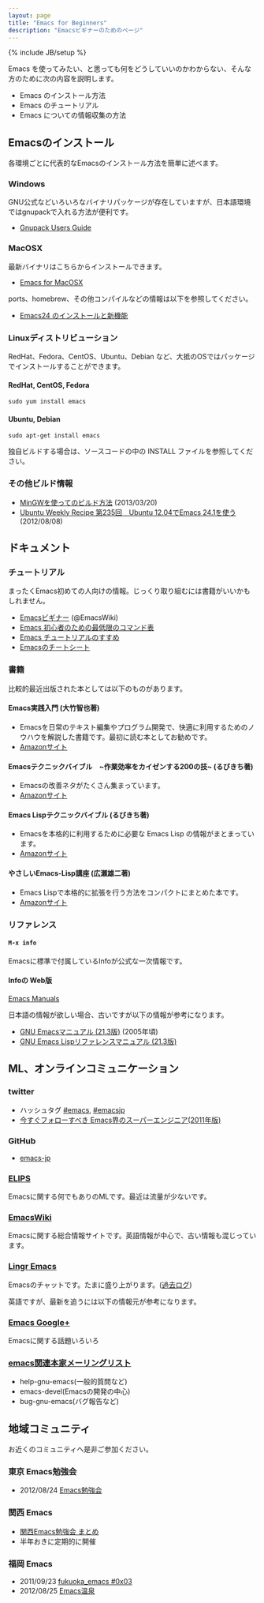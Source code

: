 ```yaml
---
layout: page
title: "Emacs for Beginners"
description: "Emacsビギナーのためのページ"
---
```

{% include JB/setup %}

Emacs を使ってみたい、と思っても何をどうしていいのかわからない、そんな方のために次の内容を説明します。

* Emacs のインストール方法
* Emacs のチュートリアル
* Emacs についての情報収集の方法


## Emacsのインストール

各環境ごとに代表的なEmacsのインストール方法を簡単に述べます。

### Windows

GNU公式などいろいろなバイナリパッケージが存在していますが、日本語環境ではgnupackで入れる方法が便利です。

* [Gnupack Users Guide](http://gnupack.sourceforge.jp/docs/latest/UsersGuide.html)

### MacOSX

最新バイナリはこちらからインストールできます。

* [Emacs for MacOSX](http://www.emacsformacosx.com/)

ports、homebrew、その他コンパイルなどの情報は以下を参照してください。

* [Emacs24 のインストールと新機能](http://sakito.jp/emacs/emacs24.html)

### Linuxディストリビューション

RedHat、Fedora、CentOS、Ubuntu、Debian など、大抵のOSではパッケージでインストールすることができます。

#### RedHat, CentOS, Fedora

```
sudo yum install emacs
```

####  Ubuntu, Debian

```
sudo apt-get install emacs
```

独自ビルドする場合は、ソースコードの中の INSTALL ファイルを参照してください。

### その他ビルド情報

* [MinGWを使ってのビルド方法](https://gist.github.com/nakinor/5187609) (2013/03/20)
* [Ubuntu Weekly Recipe 第235回　Ubuntu 12.04でEmacs 24.1を使う](http://gihyo.jp/admin/serial/01/ubuntu-recipe/0235) (2012/08/08)


## ドキュメント

### チュートリアル

まったくEmacs初めての人向けの情報。じっくり取り組むには書籍がいいかもしれません。

* [Emacsビギナー](http://www.emacswiki.org/emacs/Emacs%E3%83%93%E3%82%AE%E3%83%8A%E3%83%BC) (@EmacsWiki)
* [Emacs 初心者のための最低限のコマンド表](http://chalow.net/2007-01-11-1.html)
* [Emacs チュートリアルのすすめ](http://at-aka.blogspot.jp/2007/01/emacs_19.html)
* [Emacsのチートシート](http://d.hatena.ne.jp/desumasu/20080826/1219736924)

### 書籍

比較的最近出版された本としては以下のものがあります。

#### Emacs実践入門 (大竹智也著)

* Emacsを日常のテキスト編集やプログラム開発で、快適に利用するためのノウハウを解説した書籍です。最初に読む本としてお勧めです。
* [Amazonサイト](http://www.amazon.co.jp/dp/4774150029)

####  Emacsテクニックバイブル　~作業効率をカイゼンする200の技~ (るびきち著)

* Emacsの改善ネタがたくさん集まっています。
* [Amazonサイト](http://www.amazon.co.jp/dp/4774143278)

#### Emacs Lispテクニックバイブル (るびきち著)

* Emacsを本格的に利用するために必要な Emacs Lisp の情報がまとまっています。
* [Amazonサイト](http://www.amazon.co.jp/dp/4774148970)

#### やさしいEmacs-Lisp講座 (広瀬雄二著)

* Emacs Lispで本格的に拡張を行う方法をコンパクトにまとめた本です。
* [Amazonサイト](http://www.amazon.co.jp/dp/4877832718)


### リファレンス

#### `M-x info`

Emacsに標準で付属しているInfoが公式な一次情報です。

#### Infoの Web版

[Emacs Manuals](http://www.gnu.org/software/emacs/#Manuals)

日本語の情報が欲しい場合、古いですが以下の情報が参考になります。

* [GNU Emacsマニュアル (21.3版)](http://www.bookshelf.jp/texi/emacs-man/21-3/jp/emacs.html) (2005年頃)
* [GNU Emacs Lispリファレンスマニュアル (21.3版)](http://www.bookshelf.jp/texi/elisp-manual/21-2-8/jp/elisp.html)

## ML、オンラインコミュニケーション

### twitter

* ハッシュタグ [#emacs](https://twitter.com/hashtag/emacs?src=hash), [#emacsjp](https://twitter.com/hashtag/emacsjp?src=hash)
* [今すぐフォローすべき Emacs界のスーパーエンジニア(2011年版)](http://d.hatena.ne.jp/syohex/20111012/1318429372)

### GitHub

- [emacs-jp](https://github.com/emacs-jp)

### [ELIPS](http://www.jpl.org/elips/ELIPS-ML.html)

Emacsに関する何でもありのMLです。最近は流量が少ないです。

### [EmacsWiki](http://www.emacswiki.org/)

Emacsに関する総合情報サイトです。英語情報が中心で、古い情報も混じっています。

### [Lingr Emacs](http://lingr.com/room/emacs)

Emacsのチャットです。たまに盛り上がります。([過去ログ](http://lingr.com/room/emacs/archives))


英語ですが、最新を追うには以下の情報元が参考になります。

### [Emacs Google+](https://plus.google.com/communities/114815898697665598016)

Emacsに関する話題いろいろ

### [emacs関連本家メーリングリスト](http://savannah.gnu.org/mail/?group_id=40)

* help-gnu-emacs(一般的質問など)
* emacs-devel(Emacsの開発の中心)
* bug-gnu-emacs(バグ報告など)

## 地域コミュニティ

お近くのコミュニティへ是非ご参加ください。

### 東京 Emacs勉強会
* 2012/08/24 [Emacs勉強会](http://shibuya.doorkeeper.jp/events/1615)

### 関西 Emacs
* [関西Emacs勉強会 まとめ](http://peccu.sytes.net/ke/)
* 半年おきに定期的に開催

### 福岡 Emacs
* 2011/09/23 [fukuoka_emacs #0x03](http://atnd.org/events/19653)
* 2012/08/25 [Emacs温泉](http://d.hatena.ne.jp/kiwanami/20120827/1346092543)
